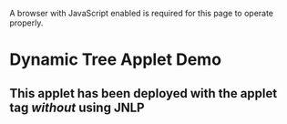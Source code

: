A browser with JavaScript enabled is required for this page to operate properly.

# Dynamic Tree Applet Demo

## This applet has been deployed with the applet tag *without* using JNLP